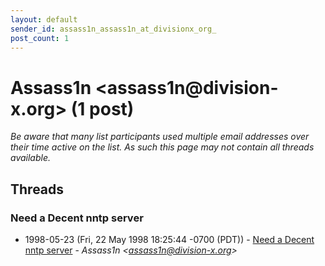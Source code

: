 ```yaml
---
layout: default
sender_id: assass1n_assass1n_at_divisionx_org_
post_count: 1
---
```


# Assass1n <assass1n<span>@</span>division-x.org> (1 post)

_Be aware that many list participants used multiple email addresses over their time active on the list. As such this page may not contain all threads available._

## Threads

### Need a Decent nntp server
+ 1998-05-23 (Fri, 22 May 1998 18:25:44 -0700 (PDT)) - [Need a Decent nntp server](/archive/1998/05/307ac6a996d46bdac6a44193da5bcd818af3ca91f007a668031f426ecf97414b) - _Assass1n \<assass1n@division-x.org\>_

